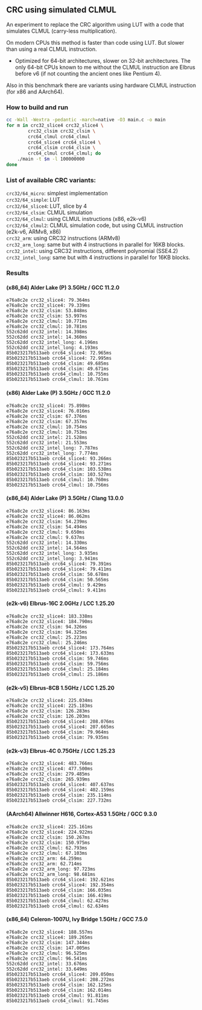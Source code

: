 ## CRC using simulated CLMUL

An experiment to replace the CRC algorithm using LUT with a code that simulates CLMUL (carry-less multiplication).

On modern CPUs this method is faster than code using LUT. But slower than using a real CLMUL instruction.

* Optimized for 64-bit architectures, slower on 32-bit architectures. The only 64-bit CPUs known to me without the CLMUL instruction are Elbrus before v6 (if not counting the ancient ones like Pentium 4).

Also in this benchmark there are variants using hardware CLMUL instruction (for x86 and AArch64).

### How to build and run

```bash
cc -Wall -Wextra -pedantic -march=native -O3 main.c -o main
for m in crc32_slice4 crc32_slice4 \
		crc32_clsim crc32_clsim \
		crc64_clmul crc64_clmul
		crc64_slice4 crc64_slice4 \
		crc64_clsim crc64_clsim \
		crc64_clmul crc64_clmul; do
	./main -t $m -l 100000000
done
```

### List of available CRC variants:

`crc32/64_micro`: simplest implementation  
`crc32/64_simple`: LUT  
`crc32/64_slice4`: LUT, slice by 4  
`crc32/64_clsim`: CLMUL simulation  
`crc32/64_clmul`: using CLMUL instructions (x86, e2k-v6)  
`crc32/64_clmul2`: CLMUL simulation code, but using CLMUL instruction (e2k-v6, ARMv8, x86)  
`crc32_arm`: using CRC32 instructions (ARMv8)  
`crc32_arm_long`: same but with 4 instructions in parallel for 16KB blocks.  
`crc32_intel`: using CRC32 instructions, different polynomial (SSE4.2)  
`crc32_intel_long`: same but with 4 instructions in parallel for 16KB blocks.  

### Results

#### (x86_64) Alder Lake (P) 3.5GHz / GCC 11.2.0
```
e76a8c2e crc32_slice4: 79.364ms
e76a8c2e crc32_slice4: 79.339ms
e76a8c2e crc32_clsim: 53.848ms
e76a8c2e crc32_clsim: 53.997ms
e76a8c2e crc32_clmul: 10.771ms
e76a8c2e crc32_clmul: 10.781ms
552c62dd crc32_intel: 14.398ms
552c62dd crc32_intel: 14.360ms
552c62dd crc32_intel_long: 4.196ms
552c62dd crc32_intel_long: 4.193ms
85b023217b513aeb crc64_slice4: 72.965ms
85b023217b513aeb crc64_slice4: 72.995ms
85b023217b513aeb crc64_clsim: 49.685ms
85b023217b513aeb crc64_clsim: 49.671ms
85b023217b513aeb crc64_clmul: 10.755ms
85b023217b513aeb crc64_clmul: 10.761ms
```

#### (x86) Alder Lake (P) 3.5GHz / GCC 11.2.0
```
e76a8c2e crc32_slice4: 75.898ms
e76a8c2e crc32_slice4: 76.016ms
e76a8c2e crc32_clsim: 67.376ms
e76a8c2e crc32_clsim: 67.357ms
e76a8c2e crc32_clmul: 10.754ms
e76a8c2e crc32_clmul: 10.753ms
552c62dd crc32_intel: 21.528ms
552c62dd crc32_intel: 21.553ms
552c62dd crc32_intel_long: 7.787ms
552c62dd crc32_intel_long: 7.774ms
85b023217b513aeb crc64_slice4: 93.266ms
85b023217b513aeb crc64_slice4: 93.271ms
85b023217b513aeb crc64_clsim: 103.538ms
85b023217b513aeb crc64_clsim: 103.527ms
85b023217b513aeb crc64_clmul: 10.760ms
85b023217b513aeb crc64_clmul: 10.756ms
```

#### (x86_64) Alder Lake (P) 3.5GHz / Clang 13.0.0
```
e76a8c2e crc32_slice4: 86.163ms
e76a8c2e crc32_slice4: 86.062ms
e76a8c2e crc32_clsim: 54.239ms
e76a8c2e crc32_clsim: 54.494ms
e76a8c2e crc32_clmul: 9.650ms
e76a8c2e crc32_clmul: 9.637ms
552c62dd crc32_intel: 14.330ms
552c62dd crc32_intel: 14.564ms
552c62dd crc32_intel_long: 3.935ms
552c62dd crc32_intel_long: 3.941ms
85b023217b513aeb crc64_slice4: 79.391ms
85b023217b513aeb crc64_slice4: 79.411ms
85b023217b513aeb crc64_clsim: 50.678ms
85b023217b513aeb crc64_clsim: 50.565ms
85b023217b513aeb crc64_clmul: 9.429ms
85b023217b513aeb crc64_clmul: 9.411ms
```

#### (e2k-v6) Elbrus-16C 2.0GHz / LCC 1.25.20
```
e76a8c2e crc32_slice4: 183.338ms
e76a8c2e crc32_slice4: 184.790ms
e76a8c2e crc32_clsim: 94.326ms
e76a8c2e crc32_clsim: 94.325ms
e76a8c2e crc32_clmul: 25.223ms
e76a8c2e crc32_clmul: 25.246ms
85b023217b513aeb crc64_slice4: 173.764ms
85b023217b513aeb crc64_slice4: 173.633ms
85b023217b513aeb crc64_clsim: 59.746ms
85b023217b513aeb crc64_clsim: 59.756ms
85b023217b513aeb crc64_clmul: 25.184ms
85b023217b513aeb crc64_clmul: 25.186ms
```

#### (e2k-v5) Elbrus-8CB 1.5GHz / LCC 1.25.20
```
e76a8c2e crc32_slice4: 225.034ms
e76a8c2e crc32_slice4: 225.183ms
e76a8c2e crc32_clsim: 126.283ms
e76a8c2e crc32_clsim: 126.203ms
85b023217b513aeb crc64_slice4: 208.076ms
85b023217b513aeb crc64_slice4: 207.665ms
85b023217b513aeb crc64_clsim: 79.964ms
85b023217b513aeb crc64_clsim: 79.935ms
```

#### (e2k-v3) Elbrus-4C 0.75GHz / LCC 1.25.23
```
e76a8c2e crc32_slice4: 483.766ms
e76a8c2e crc32_slice4: 477.500ms
e76a8c2e crc32_clsim: 279.485ms
e76a8c2e crc32_clsim: 265.939ms
85b023217b513aeb crc64_slice4: 407.637ms
85b023217b513aeb crc64_slice4: 402.159ms
85b023217b513aeb crc64_clsim: 235.114ms
85b023217b513aeb crc64_clsim: 227.732ms
```

#### (AArch64) Allwinner H616, Cortex-A53 1.5GHz / GCC 9.3.0
```
e76a8c2e crc32_slice4: 225.161ms
e76a8c2e crc32_slice4: 224.922ms
e76a8c2e crc32_clsim: 150.267ms
e76a8c2e crc32_clsim: 150.975ms
e76a8c2e crc32_clmul: 62.793ms
e76a8c2e crc32_clmul: 67.103ms
e76a8c2e crc32_arm: 64.259ms
e76a8c2e crc32_arm: 62.714ms
e76a8c2e crc32_arm_long: 97.723ms
e76a8c2e crc32_arm_long: 98.681ms
85b023217b513aeb crc64_slice4: 192.621ms
85b023217b513aeb crc64_slice4: 192.354ms
85b023217b513aeb crc64_clsim: 166.035ms
85b023217b513aeb crc64_clsim: 166.419ms
85b023217b513aeb crc64_clmul: 62.427ms
85b023217b513aeb crc64_clmul: 62.634ms
```

#### (x86_64) Celeron-1007U, Ivy Bridge 1.5GHz / GCC 7.5.0
```
e76a8c2e crc32_slice4: 188.557ms
e76a8c2e crc32_slice4: 189.265ms
e76a8c2e crc32_clsim: 147.344ms
e76a8c2e crc32_clsim: 147.005ms
e76a8c2e crc32_clmul: 96.525ms
e76a8c2e crc32_clmul: 96.541ms
552c62dd crc32_intel: 33.676ms
552c62dd crc32_intel: 33.649ms
85b023217b513aeb crc64_slice4: 209.050ms
85b023217b513aeb crc64_slice4: 208.272ms
85b023217b513aeb crc64_clsim: 162.125ms
85b023217b513aeb crc64_clsim: 162.014ms
85b023217b513aeb crc64_clmul: 91.811ms
85b023217b513aeb crc64_clmul: 91.745ms
```

